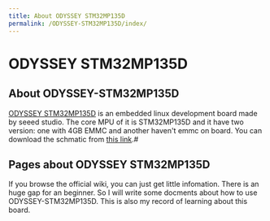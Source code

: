 ```yaml
---
title: About ODYSSEY STM32MP135D
permalink: /ODYSSEY-STM32MP135D/index/
---
```


# ODYSSEY STM32MP135D


## About ODYSSEY-STM32MP135D
[ODYSSEY STM32MP135D](https://wiki.seeedstudio.com/ODYSSEY-STM32MP135D/) is an embedded linux development board made by seeed studio. The core MPU of it is STM32MP135D and it have two version: one with 4GB EMMC and another haven't emmc on board. You can download the schmatic from [this link](https://files.seeedstudio.com/wiki/Odyssey-STM32MP135D/ODYSSEY_STM32MP135D_SCH.pdf).#

## Pages about ODYSSEY STM32MP135D
If you browse the official wiki, you can just get little infomation. There is an huge gap for an beginner.
So I will write some docments about how to use ODYSSEY-STM32MP135D. This is also my record of learning about this board.
